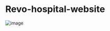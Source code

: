 # Revo-hospital-website
![image](https://user-images.githubusercontent.com/101439988/234275888-00945211-475f-485e-9e01-31b4addce62d.png)
